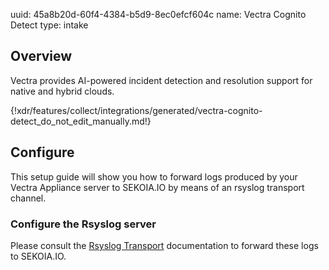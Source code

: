 uuid: 45a8b20d-60f4-4384-b5d9-8ec0efcf604c
name: Vectra Cognito Detect
type: intake

## Overview
Vectra provides AI-powered incident detection and resolution support for native and hybrid clouds.

{!xdr/features/collect/integrations/generated/vectra-cognito-detect_do_not_edit_manually.md!}

## Configure
This setup guide will show you how to forward logs produced by your Vectra Appliance server to SEKOIA.IO by means of an rsyslog transport channel.

### Configure the Rsyslog server
Please consult the [Rsyslog Transport](../../../data_collection/ingestion_methods/rsyslog/) documentation to forward these logs to SEKOIA.IO.
